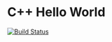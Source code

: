 # C++ Hello World

[![Build Status](https://travis-ci.com/yuui-tanabe/helloworld.svg?branch=master)](https://travis-ci.com/yuui-tanabe/helloworld)
